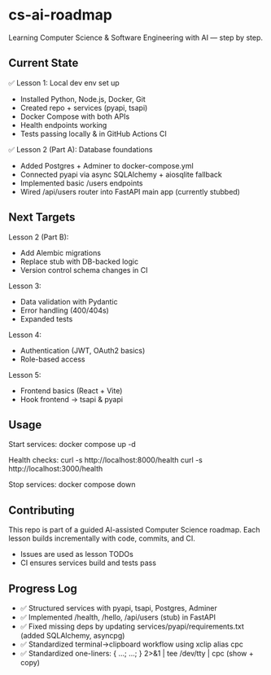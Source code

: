 # cs-ai-roadmap
Learning Computer Science & Software Engineering with AI — step by step.

## Current State
✅ Lesson 1: Local dev env set up
- Installed Python, Node.js, Docker, Git
- Created repo + services (pyapi, tsapi)
- Docker Compose with both APIs
- Health endpoints working
- Tests passing locally & in GitHub Actions CI

✅ Lesson 2 (Part A): Database foundations
- Added Postgres + Adminer to docker-compose.yml
- Connected pyapi via async SQLAlchemy + aiosqlite fallback
- Implemented basic /users endpoints
- Wired /api/users router into FastAPI main app (currently stubbed)

## Next Targets
Lesson 2 (Part B):
- Add Alembic migrations
- Replace stub with DB-backed logic
- Version control schema changes in CI

Lesson 3:
- Data validation with Pydantic
- Error handling (400/404s)
- Expanded tests

Lesson 4:
- Authentication (JWT, OAuth2 basics)
- Role-based access

Lesson 5:
- Frontend basics (React + Vite)
- Hook frontend → tsapi & pyapi

## Usage
Start services:
docker compose up -d

Health checks:
curl -s http://localhost:8000/health
curl -s http://localhost:3000/health

Stop services:
docker compose down

## Contributing
This repo is part of a guided AI-assisted Computer Science roadmap. Each lesson builds incrementally with code, commits, and CI.

- Issues are used as lesson TODOs
- CI ensures services build and tests pass

## Progress Log
- ✅ Structured services with pyapi, tsapi, Postgres, Adminer
- ✅ Implemented /health, /hello, /api/users (stub) in FastAPI
- ✅ Fixed missing deps by updating services/pyapi/requirements.txt (added SQLAlchemy, asyncpg)
- ✅ Standardized terminal→clipboard workflow using xclip alias cpc
- ✅ Standardized one-liners: { …; …; } 2>&1 | tee /dev/tty | cpc (show + copy)
